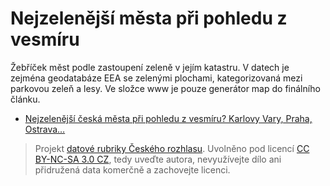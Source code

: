 # Nejzelenější města při pohledu z vesmíru

Žebříček měst podle zastoupení zeleně v jejím katastru. V datech je zejména geodatabáze EEA se zelenými plochami, kategorizovaná mezi parkovou zeleň a lesy. Ve složce www je pouze generátor map do finálního článku.

* [Nejzelenější česká města při pohledu z vesmíru? Karlovy Vary, Praha, Ostrava…](http://www.rozhlas.cz/zpravy/data/_zprava/nejzelenejsi-ceska-mesta-pri-pohledu-z-vesmiru-karlovy-vary-praha-ostrava--1469125)

> Projekt [datové rubriky Českého rozhlasu](http://www.rozhlas.cz/zpravy/data/). Uvolněno pod licencí [CC BY-NC-SA 3.0 CZ](http://creativecommons.org/licenses/by-nc-sa/3.0/cz/), tedy uveďte autora, nevyužívejte dílo ani přidružená data komerčně a zachovejte licenci.
